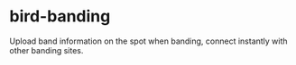 # bird-banding
Upload band information on the spot when banding, connect instantly with other banding sites.
